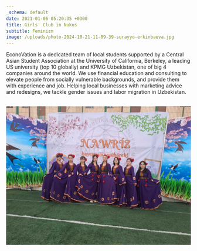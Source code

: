 ```yaml
---
_schema: default
date: 2021-01-06 05:20:35 +0300
title: Girls' Club in Nukus
subtitle: Feminizm
image: /uploads/photo-2024-10-21-11-09-39-surayyo-erkinbaeva.jpg
---
```

EconoVation is a dedicated team of local students supported by a Central Asian Student Association at the University of California, Berkeley, a leading US university (top 10 globally) and KPMG Uzbekistan, one of big 4 companies around the world. We use financial education and consulting to elevate people from socially vulnerable backgrounds, and provide them with experience and job. Helping local businesses with marketing advice and redesigns, we tackle gender issues and labor migration in Uzbekistan.

&nbsp;![](/uploads/photo-2024-04-05-09-55-45-surayyo-erkinbaeva.jpg)